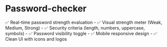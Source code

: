 # Password-checker
 ✅ Real-time password strength evaluation - ✅ Visual strength meter (Weak, Medium, Strong) - ✅ Security criteria (length, numbers, uppercase, symbols) - ✅ Password visibility toggle - ✅ Mobile responsive design - ✅ Clean UI with icons and logos
